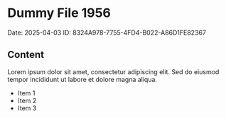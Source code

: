 # Dummy File 1956

Date: 2025-04-03
ID: 8324A978-7755-4FD4-B022-A86D1FE82367

## Content

Lorem ipsum dolor sit amet, consectetur adipiscing elit.
Sed do eiusmod tempor incididunt ut labore et dolore magna aliqua.

* Item 1
* Item 2
* Item 3

